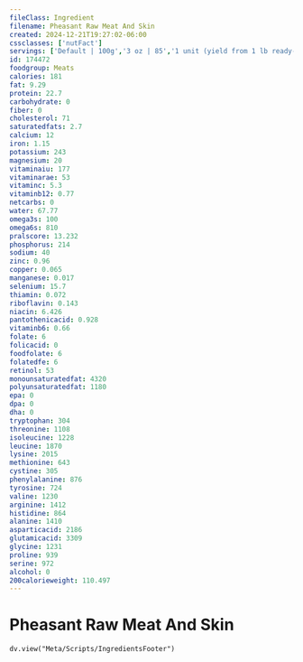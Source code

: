 ```yaml
---
fileClass: Ingredient
filename: Pheasant Raw Meat And Skin
created: 2024-12-21T19:27:02-06:00
cssclasses: ['nutFact']
servings: ['Default | 100g','3 oz | 85','1 unit (yield from 1 lb ready-to-eat pheasant) | 371','1/2 pheasant | 400']
id: 174472
foodgroup: Meats
calories: 181
fat: 9.29
protein: 22.7
carbohydrate: 0
fiber: 0
cholesterol: 71
saturatedfats: 2.7
calcium: 12
iron: 1.15
potassium: 243
magnesium: 20
vitaminaiu: 177
vitaminarae: 53
vitaminc: 5.3
vitaminb12: 0.77
netcarbs: 0
water: 67.77
omega3s: 100
omega6s: 810
pralscore: 13.232
phosphorus: 214
sodium: 40
zinc: 0.96
copper: 0.065
manganese: 0.017
selenium: 15.7
thiamin: 0.072
riboflavin: 0.143
niacin: 6.426
pantothenicacid: 0.928
vitaminb6: 0.66
folate: 6
folicacid: 0
foodfolate: 6
folatedfe: 6
retinol: 53
monounsaturatedfat: 4320
polyunsaturatedfat: 1180
epa: 0
dpa: 0
dha: 0
tryptophan: 304
threonine: 1108
isoleucine: 1228
leucine: 1870
lysine: 2015
methionine: 643
cystine: 305
phenylalanine: 876
tyrosine: 724
valine: 1230
arginine: 1412
histidine: 864
alanine: 1410
asparticacid: 2186
glutamicacid: 3309
glycine: 1231
proline: 939
serine: 972
alcohol: 0
200calorieweight: 110.497
---
```


# Pheasant Raw Meat And Skin

```dataviewjs
dv.view("Meta/Scripts/IngredientsFooter")
```
